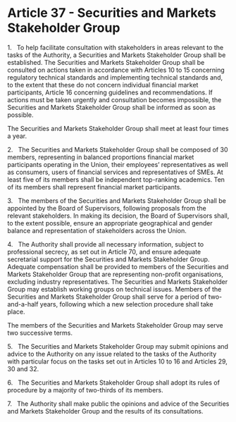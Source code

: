 # Article 37 - Securities and Markets Stakeholder Group


1.   To help facilitate consultation with stakeholders in areas relevant to the tasks of the Authority, a Securities and Markets Stakeholder Group shall be established. The Securities and Markets Stakeholder Group shall be consulted on actions taken in accordance with Articles 10 to 15 concerning regulatory technical standards and implementing technical standards and, to the extent that these do not concern individual financial market participants, Article 16 concerning guidelines and recommendations. If actions must be taken urgently and consultation becomes impossible, the Securities and Markets Stakeholder Group shall be informed as soon as possible.

The Securities and Markets Stakeholder Group shall meet at least four times a year.

2.   The Securities and Markets Stakeholder Group shall be composed of 30 members, representing in balanced proportions financial market participants operating in the Union, their employees’ representatives as well as consumers, users of financial services and representatives of SMEs. At least five of its members shall be independent top-ranking academics. Ten of its members shall represent financial market participants.

3.   The members of the Securities and Markets Stakeholder Group shall be appointed by the Board of Supervisors, following proposals from the relevant stakeholders. In making its decision, the Board of Supervisors shall, to the extent possible, ensure an appropriate geographical and gender balance and representation of stakeholders across the Union.

4.   The Authority shall provide all necessary information, subject to professional secrecy, as set out in Article 70, and ensure adequate secretarial support for the Securities and Markets Stakeholder Group. Adequate compensation shall be provided to members of the Securities and Markets Stakeholder Group that are representing non-profit organisations, excluding industry representatives. The Securities and Markets Stakeholder Group may establish working groups on technical issues. Members of the Securities and Markets Stakeholder Group shall serve for a period of two-and-a-half years, following which a new selection procedure shall take place.

The members of the Securities and Markets Stakeholder Group may serve two successive terms.

5.   The Securities and Markets Stakeholder Group may submit opinions and advice to the Authority on any issue related to the tasks of the Authority with particular focus on the tasks set out in Articles 10 to 16 and Articles 29, 30 and 32.

6.   The Securities and Markets Stakeholder Group shall adopt its rules of procedure by a majority of two-thirds of its members.

7.   The Authority shall make public the opinions and advice of the Securities and Markets Stakeholder Group and the results of its consultations.

